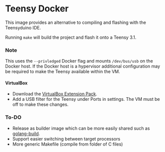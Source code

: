Teensy Docker
============

This image provides an alternative to compiling and flashing with the Teensyduino IDE.

Running `make` will build the project and flash it onto a Teensy 3.1.

### Note
This uses the `--privledged` Docker flag and mounts `/dev/bus/usb` on the Docker host. If the Docker host is a hypervisor additional configuration may be required
to make the Teensy available within the VM. 


#### VirtualBox
* Download the [VirtualBox Extension Pack](https://www.virtualbox.org/wiki/Downloads). 
* Add a USB filter for the Teensy under Ports in settings. The VM must be off to make these changes.

### To-DO
* Release as builder image which can be more easily shared such as [golang-build](https://github.com/CenturyLinkLabs/golang-builder).
* Support easier switching between target processors
* More generic Makefile (compile from folder of C files)
